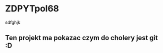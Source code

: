 # ZDPYTpol68
sdfghjk

Ten projekt ma pokazac czym do cholery jest git :D
--------------------------------------------------

